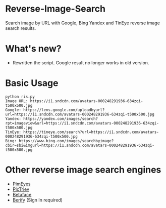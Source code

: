 # Reverse-Image-Search
Search image by URL with Google, Bing Yandex and TinEye reverse image search results.

# What's new?
- Rewritten the script. Google result no longer works in old version.

# Basic Usage
```
python ris.py
Image URL: https://i1.sndcdn.com/avatars-000248291936-634zqi-t500x500.jpg
Google: https://lens.google.com/uploadbyurl?url=https://i1.sndcdn.com/avatars-000248291936-634zqi-t500x500.jpg
Yandex: https://yandex.com/images/search?rpt=imageview&url=https://i1.sndcdn.com/avatars-000248291936-634zqi-t500x500.jpg
TinEye: https://tineye.com/search?url=https://i1.sndcdn.com/avatars-000248291936-634zqi-t500x500.jpg
Bing: https://www.bing.com/images/searchbyimage?cbir=sbi&imgurl=https://i1.sndcdn.com/avatars-000248291936-634zqi-t500x500.jpg
```

# Other reverse image search engines
- [PimEyes](https://pimeyes.com/en)
- [PicTriev](http://www.pictriev.com/)
- [Betaface](https://www.betafaceapi.com/demo.html)
- [Berify](https://berify.com/) (Sign In required)
